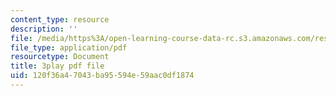 ```yaml
---
content_type: resource
description: ''
file: /media/https%3A/open-learning-course-data-rc.s3.amazonaws.com/res-ec-001-exploring-fairness-in-machine-learning-for-international-development-spring-2020/120f36a47043ba95594e59aac0df1874_3f98wYIWsN0.pdf
file_type: application/pdf
resourcetype: Document
title: 3play pdf file
uid: 120f36a4-7043-ba95-594e-59aac0df1874
---
```

